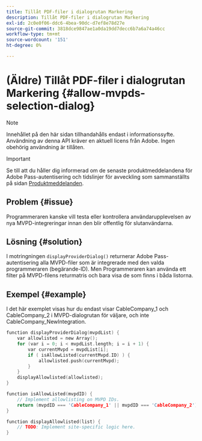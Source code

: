 ```yaml
---
title: Tillåt PDF-filer i dialogrutan Markering
description: Tillåt PDF-filer i dialogrutan Markering
exl-id: 2c0e0f06-ddc6-4bea-90dc-d7ef8e78d27e
source-git-commit: 3818dce9847ae1a0da19dd7decc6b7a6a74a46cc
workflow-type: tm+mt
source-wordcount: '151'
ht-degree: 0%

---
```


# (Äldre) Tillåt PDF-filer i dialogrutan Markering {#allow-mvpds-selection-dialog}

>[!NOTE]
>
>Innehållet på den här sidan tillhandahålls endast i informationssyfte. Användning av denna API kräver en aktuell licens från Adobe. Ingen obehörig användning är tillåten.

>[!IMPORTANT]
>
> Se till att du håller dig informerad om de senaste produktmeddelandena för Adobe Pass-autentisering och tidslinjer för avveckling som sammanställts på sidan [Produktmeddelanden](/help/authentication/product-announcements.md).

## Problem {#issue}

Programmeraren kanske vill testa eller kontrollera användarupplevelsen av nya MVPD-integreringar innan den blir offentlig för slutanvändarna.

## Lösning {#solution}

I motringningen `displayProviderDialog()` returnerar Adobe Pass-autentisering alla MVPD-filer som är integrerade med den valda programmeraren (begärande-ID). Men Programmeraren kan använda ett filter på MVPD-filens returmatris och bara visa de som finns i båda listorna.

## Exempel {#example}

I det här exemplet visas hur du endast visar CableCompany_1 och CableCompany_2 i MVPD-dialogrutan för väljare, och inte CableCompany_NewIntegration.

```C
function displayProviderDialog(mvpdList) {
    var allowlisted = new Array();
    for (var i = 0; i < mvpdList.length; i = i + 1) {
        var currentMvpd = mvpdList[i];
        if ( isAllowListed(currentMvpd.ID) ) {
            allowlisted.push(currentMvpd);
        }
    }
    displayAllowlisted(allowlisted);
}

function isAllowListed(mvpdID) {
    // Implement allowlisting on MVPD IDs.
    return (mvpdID === 'CableCompany_1' || mvpdID === 'CableCompany_2');
}

function displayAllowlisted(list) {
    // TODO: Implement site-specific logic here.
}
```

<!--
**Related Information**
* [Prevent MVPDs from appearing in the Selection Dialog](/help/authentication/prevent-mvpd-selectn-dialog.md)
* **Code Samples**
* [Programmer integration guide](/help/authentication/programmer-integration-guide-overview.md)
-->
